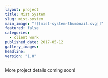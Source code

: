 ```yaml
---
layout: project
title: Mist System
slug: mist-system
main_image: "![[mist-system-thumbnail.svg]]"
featured: false
categories:
  - client work
published_date: 2017-05-12
gallery_images: 
headline: 
version: "1.0"
---
```


More project details coming soon!